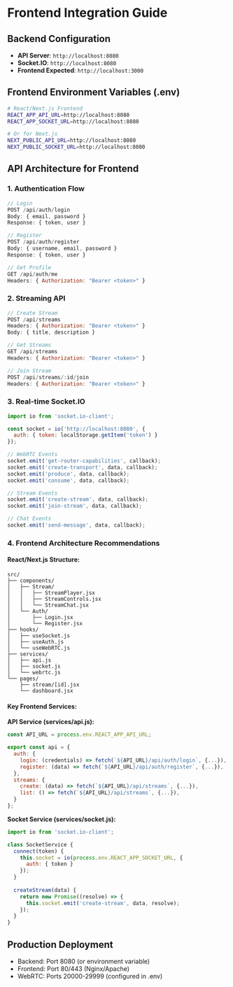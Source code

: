 # Frontend Integration Guide

## Backend Configuration
- **API Server**: `http://localhost:8080`
- **Socket.IO**: `http://localhost:8080`
- **Frontend Expected**: `http://localhost:3000`

## Frontend Environment Variables (.env)
```bash
# React/Next.js Frontend
REACT_APP_API_URL=http://localhost:8080
REACT_APP_SOCKET_URL=http://localhost:8080

# Or for Next.js
NEXT_PUBLIC_API_URL=http://localhost:8080
NEXT_PUBLIC_SOCKET_URL=http://localhost:8080
```

## API Architecture for Frontend

### 1. Authentication Flow
```javascript
// Login
POST /api/auth/login
Body: { email, password }
Response: { token, user }

// Register  
POST /api/auth/register
Body: { username, email, password }
Response: { token, user }

// Get Profile
GET /api/auth/me
Headers: { Authorization: "Bearer <token>" }
```

### 2. Streaming API
```javascript
// Create Stream
POST /api/streams
Headers: { Authorization: "Bearer <token>" }
Body: { title, description }

// Get Streams
GET /api/streams
Headers: { Authorization: "Bearer <token>" }

// Join Stream
POST /api/streams/:id/join
Headers: { Authorization: "Bearer <token>" }
```

### 3. Real-time Socket.IO
```javascript
import io from 'socket.io-client';

const socket = io('http://localhost:8080', {
  auth: { token: localStorage.getItem('token') }
});

// WebRTC Events
socket.emit('get-router-capabilities', callback);
socket.emit('create-transport', data, callback);
socket.emit('produce', data, callback);
socket.emit('consume', data, callback);

// Stream Events
socket.emit('create-stream', data, callback);
socket.emit('join-stream', data, callback);

// Chat Events
socket.emit('send-message', data, callback);
```

### 4. Frontend Architecture Recommendations

#### React/Next.js Structure:
```
src/
├── components/
│   ├── Stream/
│   │   ├── StreamPlayer.jsx
│   │   ├── StreamControls.jsx
│   │   └── StreamChat.jsx
│   └── Auth/
│       ├── Login.jsx
│       └── Register.jsx
├── hooks/
│   ├── useSocket.js
│   ├── useAuth.js
│   └── useWebRTC.js
├── services/
│   ├── api.js
│   ├── socket.js
│   └── webrtc.js
└── pages/
    ├── stream/[id].jsx
    └── dashboard.jsx
```

#### Key Frontend Services:

**API Service (services/api.js):**
```javascript
const API_URL = process.env.REACT_APP_API_URL;

export const api = {
  auth: {
    login: (credentials) => fetch(`${API_URL}/api/auth/login`, {...}),
    register: (data) => fetch(`${API_URL}/api/auth/register`, {...}),
  },
  streams: {
    create: (data) => fetch(`${API_URL}/api/streams`, {...}),
    list: () => fetch(`${API_URL}/api/streams`, {...}),
  }
};
```

**Socket Service (services/socket.js):**
```javascript
import io from 'socket.io-client';

class SocketService {
  connect(token) {
    this.socket = io(process.env.REACT_APP_SOCKET_URL, {
      auth: { token }
    });
  }
  
  createStream(data) {
    return new Promise((resolve) => {
      this.socket.emit('create-stream', data, resolve);
    });
  }
}
```

## Production Deployment
- Backend: Port 8080 (or environment variable)
- Frontend: Port 80/443 (Nginx/Apache)
- WebRTC: Ports 20000-29999 (configured in .env)